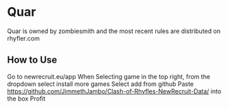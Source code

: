# Quar
Quar is owned by zombiesmith and the most recent rules are distributed on rhyfler.com
## How to Use
Go to newrecruit.eu/app
When Selecting game in the top right, from the dropdown select install more games
Select add from github
Paste https://github.com/JimmethJambo/Clash-of-Rhyfles-NewRecruit-Data/ into the box
Profit
